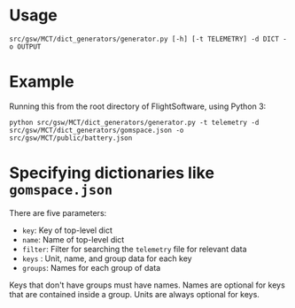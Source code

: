 # Usage

```
src/gsw/MCT/dict_generators/generator.py [-h] [-t TELEMETRY] -d DICT -o OUTPUT
```

# Example

Running this from the root directory of FlightSoftware, using Python 3:

```
python src/gsw/MCT/dict_generators/generator.py -t telemetry -d src/gsw/MCT/dict_generators/gomspace.json -o src/gsw/MCT/public/battery.json   
```

# Specifying dictionaries like `gomspace.json`

There are five parameters:
- `key`: Key of top-level dict
- `name`: Name of top-level dict
- `filter`: Filter for searching the `telemetry` file for relevant data
- `keys` : Unit, name, and group data for each key
- `groups`: Names for each group of data

Keys that don't have groups must have names. Names are optional for keys that are contained inside a group. Units are always optional for keys.

